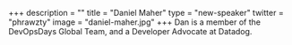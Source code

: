 +++
description = ""
title = "Daniel Maher"
type = "new-speaker"
twitter = "phrawzty"
image = "daniel-maher.jpg"
+++
Dan is a member of the DevOpsDays Global Team, and a Developer Advocate at Datadog.